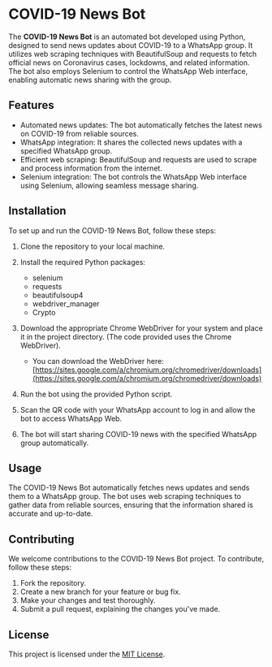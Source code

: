 # COVID-19 News Bot

The **COVID-19 News Bot** is an automated bot developed using Python, designed to send news updates about COVID-19 to a WhatsApp group. It utilizes web scraping techniques with BeautifulSoup and requests to fetch official news on Coronavirus cases, lockdowns, and related information. The bot also employs Selenium to control the WhatsApp Web interface, enabling automatic news sharing with the group.

## Features

- Automated news updates: The bot automatically fetches the latest news on COVID-19 from reliable sources.
- WhatsApp integration: It shares the collected news updates with a specified WhatsApp group.
- Efficient web scraping: BeautifulSoup and requests are used to scrape and process information from the internet.
- Selenium integration: The bot controls the WhatsApp Web interface using Selenium, allowing seamless message sharing.

## Installation

To set up and run the COVID-19 News Bot, follow these steps:

1. Clone the repository to your local machine.
2. Install the required Python packages:

   - selenium
   - requests
   - beautifulsoup4
   - webdriver_manager
   - Crypto

3. Download the appropriate Chrome WebDriver for your system and place it in the project directory. (The code provided uses the Chrome WebDriver).
   - You can download the WebDriver here: [https://sites.google.com/a/chromium.org/chromedriver/downloads](https://sites.google.com/a/chromium.org/chromedriver/downloads)

4. Run the bot using the provided Python script.

5. Scan the QR code with your WhatsApp account to log in and allow the bot to access WhatsApp Web.

6. The bot will start sharing COVID-19 news with the specified WhatsApp group automatically.

## Usage

The COVID-19 News Bot automatically fetches news updates and sends them to a WhatsApp group. The bot uses web scraping techniques to gather data from reliable sources, ensuring that the information shared is accurate and up-to-date.

## Contributing

We welcome contributions to the COVID-19 News Bot project. To contribute, follow these steps:

1. Fork the repository.
2. Create a new branch for your feature or bug fix.
3. Make your changes and test thoroughly.
4. Submit a pull request, explaining the changes you've made.

## License

This project is licensed under the [MIT License](LICENSE).
